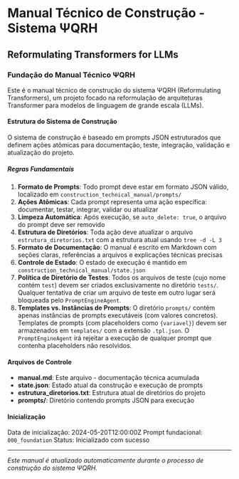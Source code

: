# Manual Técnico de Construção - Sistema ΨQRH
## Reformulating Transformers for LLMs

### Fundação do Manual Técnico ΨQRH

Este é o manual técnico de construção do sistema ΨQRH (Reformulating Transformers), um projeto focado na reformulação de arquiteturas Transformer para modelos de linguagem de grande escala (LLMs).

#### Estrutura do Sistema de Construção

O sistema de construção é baseado em prompts JSON estruturados que definem ações atômicas para documentação, teste, integração, validação e atualização do projeto.

##### Regras Fundamentais

1. **Formato de Prompts**: Todo prompt deve estar em formato JSON válido, localizado em `construction_technical_manual/prompts/`
2. **Ações Atômicas**: Cada prompt representa uma ação específica: documentar, testar, integrar, validar ou atualizar
3. **Limpeza Automática**: Após execução, se `auto_delete: true`, o arquivo do prompt deve ser removido
4. **Estrutura de Diretórios**: Toda ação deve atualizar o arquivo `estrutura_diretorios.txt` com a estrutura atual usando `tree -d -L 3`
5. **Formato de Documentação**: O manual é escrito em Markdown com seções claras, referências a arquivos e explicações técnicas precisas
6. **Controle de Estado**: O estado de execução é mantido em `construction_technical_manual/state.json`
7. **Política de Diretório de Testes**: Todos os arquivos de teste (cujo nome contém `test`) devem ser criados exclusivamente no diretório `tests/`. Qualquer tentativa de criar um arquivo de teste em outro lugar será bloqueada pelo `PromptEngineAgent`.
8. **Templates vs. Instâncias de Prompts**: O diretório `prompts/` contém apenas instâncias de prompts executáveis (com valores concretos). Templates de prompts (com placeholders como `{variavel}`) devem ser armazenados em `templates/` com a extensão `.tpl.json`. O `PromptEngineAgent` irá rejeitar a execução de qualquer prompt que contenha placeholders não resolvidos.

#### Arquivos de Controle

- **manual.md**: Este arquivo - documentação técnica acumulada
- **state.json**: Estado atual da construção e execução de prompts
- **estrutura_diretorios.txt**: Estrutura atual de diretórios do projeto
- **prompts/**: Diretório contendo prompts JSON para execução

#### Inicialização

Data de inicialização: 2024-05-20T12:00:00Z
Prompt fundacional: `000_foundation`
Status: Inicializado com sucesso

---

*Este manual é atualizado automaticamente durante o processo de construção do sistema ΨQRH.*